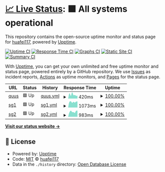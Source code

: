 # [📈 Live Status](https://huafei117.github.io/status): <!--live status--> **🟩 All systems operational**

This repository contains the open-source uptime monitor and status page for [huafei117](https://huafei117.github.io/status), powered by [Upptime](https://github.com/upptime/upptime).

[![Uptime CI](https://github.com/huafei117/status/workflows/Uptime%20CI/badge.svg)](https://github.com/huafei117/status/actions?query=workflow%3A%22Uptime+CI%22)
[![Response Time CI](https://github.com/huafei117/status/workflows/Response%20Time%20CI/badge.svg)](https://github.com/huafei117/status/actions?query=workflow%3A%22Response+Time+CI%22)
[![Graphs CI](https://github.com/huafei117/status/workflows/Graphs%20CI/badge.svg)](https://github.com/huafei117/status/actions?query=workflow%3A%22Graphs+CI%22)
[![Static Site CI](https://github.com/huafei117/status/workflows/Static%20Site%20CI/badge.svg)](https://github.com/huafei117/status/actions?query=workflow%3A%22Static+Site+CI%22)
[![Summary CI](https://github.com/huafei117/status/workflows/Summary%20CI/badge.svg)](https://github.com/huafei117/status/actions?query=workflow%3A%22Summary+CI%22)

With [Upptime](https://upptime.js.org), you can get your own unlimited and free uptime monitor and status page, powered entirely by a GitHub repository. We use [Issues](https://github.com/huafei117/status/issues) as incident reports, [Actions](https://github.com/huafei117/status/actions) as uptime monitors, and [Pages](https://huafei117.github.io/status) for the status page.

<!--start: status pages-->
<!-- This summary is generated by Upptime (https://github.com/upptime/upptime) -->
<!-- Do not edit this manually, your changes will be overwritten -->
<!-- prettier-ignore -->
| URL | Status | History | Response Time | Uptime |
| --- | ------ | ------- | ------------- | ------ |
| <img alt="" src="https://icons.duckduckgo.com/ip3/quus.cctw10086.top.ico" height="13"> [quus](https://quus.cctw10086.top) | 🟩 Up | [quus.yml](https://github.com/huafei117/status/commits/HEAD/history/quus.yml) | <details><summary><img alt="Response time graph" src="./graphs/quus/response-time-week.png" height="20"> 420ms</summary><br><a href="https://huafei117.github.io/status/history/quus"><img alt="Response time 321" src="https://img.shields.io/endpoint?url=https%3A%2F%2Fraw.githubusercontent.com%2Fhuafei117%2Fstatus%2FHEAD%2Fapi%2Fquus%2Fresponse-time.json"></a><br><a href="https://huafei117.github.io/status/history/quus"><img alt="24-hour response time 310" src="https://img.shields.io/endpoint?url=https%3A%2F%2Fraw.githubusercontent.com%2Fhuafei117%2Fstatus%2FHEAD%2Fapi%2Fquus%2Fresponse-time-day.json"></a><br><a href="https://huafei117.github.io/status/history/quus"><img alt="7-day response time 420" src="https://img.shields.io/endpoint?url=https%3A%2F%2Fraw.githubusercontent.com%2Fhuafei117%2Fstatus%2FHEAD%2Fapi%2Fquus%2Fresponse-time-week.json"></a><br><a href="https://huafei117.github.io/status/history/quus"><img alt="30-day response time 396" src="https://img.shields.io/endpoint?url=https%3A%2F%2Fraw.githubusercontent.com%2Fhuafei117%2Fstatus%2FHEAD%2Fapi%2Fquus%2Fresponse-time-month.json"></a><br><a href="https://huafei117.github.io/status/history/quus"><img alt="1-year response time 321" src="https://img.shields.io/endpoint?url=https%3A%2F%2Fraw.githubusercontent.com%2Fhuafei117%2Fstatus%2FHEAD%2Fapi%2Fquus%2Fresponse-time-year.json"></a></details> | <details><summary><a href="https://huafei117.github.io/status/history/quus">100.00%</a></summary><a href="https://huafei117.github.io/status/history/quus"><img alt="All-time uptime 97.39%" src="https://img.shields.io/endpoint?url=https%3A%2F%2Fraw.githubusercontent.com%2Fhuafei117%2Fstatus%2FHEAD%2Fapi%2Fquus%2Fuptime.json"></a><br><a href="https://huafei117.github.io/status/history/quus"><img alt="24-hour uptime 100.00%" src="https://img.shields.io/endpoint?url=https%3A%2F%2Fraw.githubusercontent.com%2Fhuafei117%2Fstatus%2FHEAD%2Fapi%2Fquus%2Fuptime-day.json"></a><br><a href="https://huafei117.github.io/status/history/quus"><img alt="7-day uptime 100.00%" src="https://img.shields.io/endpoint?url=https%3A%2F%2Fraw.githubusercontent.com%2Fhuafei117%2Fstatus%2FHEAD%2Fapi%2Fquus%2Fuptime-week.json"></a><br><a href="https://huafei117.github.io/status/history/quus"><img alt="30-day uptime 100.00%" src="https://img.shields.io/endpoint?url=https%3A%2F%2Fraw.githubusercontent.com%2Fhuafei117%2Fstatus%2FHEAD%2Fapi%2Fquus%2Fuptime-month.json"></a><br><a href="https://huafei117.github.io/status/history/quus"><img alt="1-year uptime 97.39%" src="https://img.shields.io/endpoint?url=https%3A%2F%2Fraw.githubusercontent.com%2Fhuafei117%2Fstatus%2FHEAD%2Fapi%2Fquus%2Fuptime-year.json"></a></details>
| <img alt="" src="https://icons.duckduckgo.com/ip3/sg1.cctw10086.top.ico" height="13"> [sg1](https://sg1.cctw10086.top) | 🟩 Up | [sg1.yml](https://github.com/huafei117/status/commits/HEAD/history/sg1.yml) | <details><summary><img alt="Response time graph" src="./graphs/sg1/response-time-week.png" height="20"> 1073ms</summary><br><a href="https://huafei117.github.io/status/history/sg1"><img alt="Response time 995" src="https://img.shields.io/endpoint?url=https%3A%2F%2Fraw.githubusercontent.com%2Fhuafei117%2Fstatus%2FHEAD%2Fapi%2Fsg1%2Fresponse-time.json"></a><br><a href="https://huafei117.github.io/status/history/sg1"><img alt="24-hour response time 1167" src="https://img.shields.io/endpoint?url=https%3A%2F%2Fraw.githubusercontent.com%2Fhuafei117%2Fstatus%2FHEAD%2Fapi%2Fsg1%2Fresponse-time-day.json"></a><br><a href="https://huafei117.github.io/status/history/sg1"><img alt="7-day response time 1073" src="https://img.shields.io/endpoint?url=https%3A%2F%2Fraw.githubusercontent.com%2Fhuafei117%2Fstatus%2FHEAD%2Fapi%2Fsg1%2Fresponse-time-week.json"></a><br><a href="https://huafei117.github.io/status/history/sg1"><img alt="30-day response time 1087" src="https://img.shields.io/endpoint?url=https%3A%2F%2Fraw.githubusercontent.com%2Fhuafei117%2Fstatus%2FHEAD%2Fapi%2Fsg1%2Fresponse-time-month.json"></a><br><a href="https://huafei117.github.io/status/history/sg1"><img alt="1-year response time 995" src="https://img.shields.io/endpoint?url=https%3A%2F%2Fraw.githubusercontent.com%2Fhuafei117%2Fstatus%2FHEAD%2Fapi%2Fsg1%2Fresponse-time-year.json"></a></details> | <details><summary><a href="https://huafei117.github.io/status/history/sg1">100.00%</a></summary><a href="https://huafei117.github.io/status/history/sg1"><img alt="All-time uptime 99.44%" src="https://img.shields.io/endpoint?url=https%3A%2F%2Fraw.githubusercontent.com%2Fhuafei117%2Fstatus%2FHEAD%2Fapi%2Fsg1%2Fuptime.json"></a><br><a href="https://huafei117.github.io/status/history/sg1"><img alt="24-hour uptime 100.00%" src="https://img.shields.io/endpoint?url=https%3A%2F%2Fraw.githubusercontent.com%2Fhuafei117%2Fstatus%2FHEAD%2Fapi%2Fsg1%2Fuptime-day.json"></a><br><a href="https://huafei117.github.io/status/history/sg1"><img alt="7-day uptime 100.00%" src="https://img.shields.io/endpoint?url=https%3A%2F%2Fraw.githubusercontent.com%2Fhuafei117%2Fstatus%2FHEAD%2Fapi%2Fsg1%2Fuptime-week.json"></a><br><a href="https://huafei117.github.io/status/history/sg1"><img alt="30-day uptime 100.00%" src="https://img.shields.io/endpoint?url=https%3A%2F%2Fraw.githubusercontent.com%2Fhuafei117%2Fstatus%2FHEAD%2Fapi%2Fsg1%2Fuptime-month.json"></a><br><a href="https://huafei117.github.io/status/history/sg1"><img alt="1-year uptime 99.44%" src="https://img.shields.io/endpoint?url=https%3A%2F%2Fraw.githubusercontent.com%2Fhuafei117%2Fstatus%2FHEAD%2Fapi%2Fsg1%2Fuptime-year.json"></a></details>
| <img alt="" src="https://icons.duckduckgo.com/ip3/sg2.cctw10086.top.ico" height="13"> [sg2](https://sg2.cctw10086.top) | 🟩 Up | [sg2.yml](https://github.com/huafei117/status/commits/HEAD/history/sg2.yml) | <details><summary><img alt="Response time graph" src="./graphs/sg2/response-time-week.png" height="20"> 983ms</summary><br><a href="https://huafei117.github.io/status/history/sg2"><img alt="Response time 1009" src="https://img.shields.io/endpoint?url=https%3A%2F%2Fraw.githubusercontent.com%2Fhuafei117%2Fstatus%2FHEAD%2Fapi%2Fsg2%2Fresponse-time.json"></a><br><a href="https://huafei117.github.io/status/history/sg2"><img alt="24-hour response time 1187" src="https://img.shields.io/endpoint?url=https%3A%2F%2Fraw.githubusercontent.com%2Fhuafei117%2Fstatus%2FHEAD%2Fapi%2Fsg2%2Fresponse-time-day.json"></a><br><a href="https://huafei117.github.io/status/history/sg2"><img alt="7-day response time 983" src="https://img.shields.io/endpoint?url=https%3A%2F%2Fraw.githubusercontent.com%2Fhuafei117%2Fstatus%2FHEAD%2Fapi%2Fsg2%2Fresponse-time-week.json"></a><br><a href="https://huafei117.github.io/status/history/sg2"><img alt="30-day response time 1024" src="https://img.shields.io/endpoint?url=https%3A%2F%2Fraw.githubusercontent.com%2Fhuafei117%2Fstatus%2FHEAD%2Fapi%2Fsg2%2Fresponse-time-month.json"></a><br><a href="https://huafei117.github.io/status/history/sg2"><img alt="1-year response time 1009" src="https://img.shields.io/endpoint?url=https%3A%2F%2Fraw.githubusercontent.com%2Fhuafei117%2Fstatus%2FHEAD%2Fapi%2Fsg2%2Fresponse-time-year.json"></a></details> | <details><summary><a href="https://huafei117.github.io/status/history/sg2">100.00%</a></summary><a href="https://huafei117.github.io/status/history/sg2"><img alt="All-time uptime 100.00%" src="https://img.shields.io/endpoint?url=https%3A%2F%2Fraw.githubusercontent.com%2Fhuafei117%2Fstatus%2FHEAD%2Fapi%2Fsg2%2Fuptime.json"></a><br><a href="https://huafei117.github.io/status/history/sg2"><img alt="24-hour uptime 100.00%" src="https://img.shields.io/endpoint?url=https%3A%2F%2Fraw.githubusercontent.com%2Fhuafei117%2Fstatus%2FHEAD%2Fapi%2Fsg2%2Fuptime-day.json"></a><br><a href="https://huafei117.github.io/status/history/sg2"><img alt="7-day uptime 100.00%" src="https://img.shields.io/endpoint?url=https%3A%2F%2Fraw.githubusercontent.com%2Fhuafei117%2Fstatus%2FHEAD%2Fapi%2Fsg2%2Fuptime-week.json"></a><br><a href="https://huafei117.github.io/status/history/sg2"><img alt="30-day uptime 100.00%" src="https://img.shields.io/endpoint?url=https%3A%2F%2Fraw.githubusercontent.com%2Fhuafei117%2Fstatus%2FHEAD%2Fapi%2Fsg2%2Fuptime-month.json"></a><br><a href="https://huafei117.github.io/status/history/sg2"><img alt="1-year uptime 100.00%" src="https://img.shields.io/endpoint?url=https%3A%2F%2Fraw.githubusercontent.com%2Fhuafei117%2Fstatus%2FHEAD%2Fapi%2Fsg2%2Fuptime-year.json"></a></details>

<!--end: status pages-->

[**Visit our status website →**](https://huafei117.github.io/status)

## 📄 License

- Powered by: [Upptime](https://github.com/upptime/upptime)
- Code: [MIT](./LICENSE) © [huafei117](https://huafei117.github.io/status)
- Data in the `./history` directory: [Open Database License](https://opendatacommons.org/licenses/odbl/1-0/)
